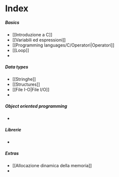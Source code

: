 # Index
##### Basics
- [[Introduzione a C]]
- [[Variabili ed espressioni]]
- [[Programming languages/C/Operatori|Operatori]]
- [[Loop]]
- 

##### Data types
- [[Stringhe]]
- [[Structures]]
- [[File I-O|File I/O]]
- 

##### Object oriented programming
- 

##### Librerie
- 

##### Extras
- [[Allocazione dinamica della memoria]]
- 